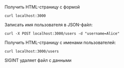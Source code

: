 Получить HTML-страницу с формой

```
curl localhost:3000
```

Записать имя пользователя в JSON-файл:

```
curl -X POST localhost:3000/users -d "username=Alice"
```

Получить HTML-страницу с именами пользователей:

```
curl localhost:3000/users
```

SIGINT удаляет файл с данными